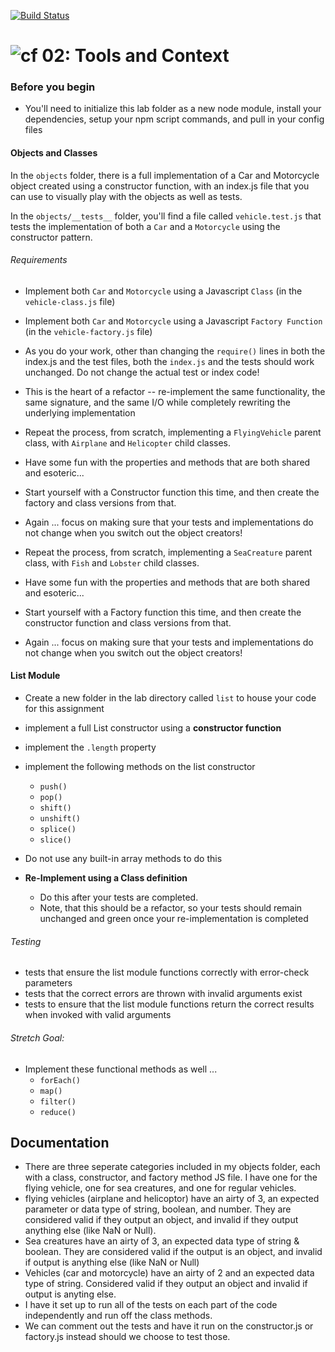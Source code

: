 [![Build Status](https://www.travis-ci.com/mattoattacko/lab-02.svg?branch=master)](https://www.travis-ci.com/mattoattacko/lab-02)

![cf](https://i.imgur.com/7v5ASc8.png) 02: Tools and Context
============================================================

### Before you begin
* You'll need to initialize this lab folder as a new node module, install your dependencies, setup your npm script commands, and pull in your config files

#### Objects and Classes
In the `objects` folder, there is a full implementation of a Car and Motorcycle object created using a constructor function, with an index.js file that you can use to visually play with the objects as well as tests.

In the `objects/__tests__` folder, you'll find a file called `vehicle.test.js` that tests the implementation of both a `Car` and a `Motorcycle` using the constructor pattern.

###### Requirements
* Implement both `Car` and `Motorcycle` using a Javascript `Class` (in the `vehicle-class.js` file)
* Implement both `Car` and `Motorcycle` using a Javascript `Factory Function` (in the `vehicle-factory.js` file)
* As you do your work, other than changing the `require()` lines in both the index.js and the test files, both the `index.js` and the tests should work unchanged. Do not change the actual test or index code!
* This is the heart of a refactor -- re-implement the same functionality, the same signature, and the same I/O while completely rewriting the underlying implementation

* Repeat the process, from scratch, implementing a `FlyingVehicle` parent class, with `Airplane` and `Helicopter` child classes.
* Have some fun with the properties and methods that are both shared and esoteric...
* Start yourself with a Constructor function this time, and then create the factory and class versions from that.
* Again ... focus on making sure that your tests and implementations do not change when you switch out the object creators!

* Repeat the process, from scratch, implementing a `SeaCreature` parent class, with `Fish` and `Lobster` child classes.
* Have some fun with the properties and methods that are both shared and esoteric...
* Start yourself with a Factory function this time, and then create the constructor function and class versions from that.
* Again ... focus on making sure that your tests and implementations do not change when you switch out the object creators!

#### List Module
  * Create a new folder in the lab directory called `list` to house your code for this assignment
  * implement a full List constructor using a **constructor function**
  * implement the `.length` property
  * implement the following methods on the list constructor
    * `push()`
    * `pop()`
    * `shift()`
    * `unshift()`
    * `splice()`
    * `slice()`
  * Do not use any built-in array methods to do this

  * **Re-Implement using a Class definition**
    * Do this after your tests are completed.
    * Note, that this should be a refactor, so your tests should remain unchanged and green once your re-implementation is completed
  
###### Testing
* tests that ensure the list module functions correctly with error-check parameters
* tests that the correct errors are thrown with invalid arguments exist
* tests to ensure that the list module functions return the correct results when invoked with valid arguments

###### Stretch Goal:
  * Implement these functional methods as well ...
    * `forEach()`
    * `map()`
    * `filter()`
    * `reduce()`

##  Documentation
* There are three seperate categories included in my objects folder, each with a class, constructor, and factory method JS file. I have one for the flying vehicle, one for sea creatures, and one for regular vehicles. 
* flying vehicles (airplane and helicoptor) have an airty of 3, an expected parameter or data type of string, boolean, and number. They are considered valid if they output an object, and invalid if they output anything else (like NaN or Null).
* Sea creatures have an airty of 3, an expected data type of string & boolean. They are considered valid if the output is an object, and invalid if output is anything else (like NaN or Null)
* Vehicles (car and motorcycle) have an airty of 2 and an expected data type of string. Considered valid if they output an object and invalid if output is anyting else. 
* I have it set up to run all of the tests on each part of the code independently and run off the class methods.
* We can comment out the tests and have it run on the constructor.js or factory.js instead should we choose to test those. 
